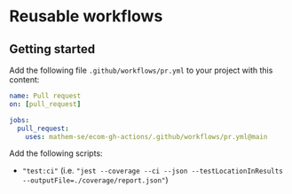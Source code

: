 # Reusable workflows

## Getting started

Add the following file `.github/workflows/pr.yml` to your project with this content:

```yaml
name: Pull request
on: [pull_request]

jobs:
  pull_request:
    uses: mathem-se/ecom-gh-actions/.github/workflows/pr.yml@main
```

Add the following scripts:

- `"test:ci"` (i.e. `"jest --coverage --ci --json --testLocationInResults --outputFile=./coverage/report.json"`)
